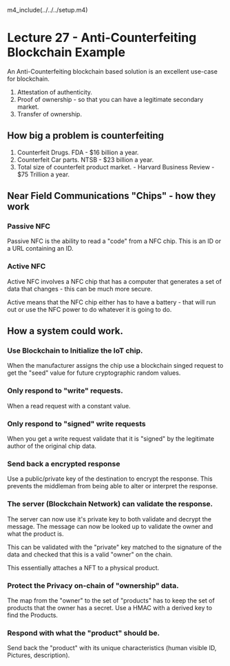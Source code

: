 
m4_include(../../../setup.m4)

# Lecture 27 - Anti-Counterfeiting Blockchain Example

An Anti-Counterfeiting blockchain based solution is an excellent use-case for
blockchain.

1. Attestation of authenticity.
2. Proof of ownership - so that you can have a legitimate secondary market.
3. Transfer of ownership.

## How big a problem is counterfeiting

1. Counterfeit Drugs.  FDA - $16 billion a year.
2. Counterfeit Car parts.  NTSB - $23 billion a year.
3. Total size of counterfeit product market. - Harvard Business Review - $75 Trillion a year.



## Near Field Communications "Chips" - how they work

### Passive NFC

Passive NFC is the ability to read a "code" from a NFC chip.  This is an ID or
a URL containing an ID.

### Active NFC

Active NFC involves a NFC chip that has a computer that generates a set of data
that changes - this can be much more secure.

Active means that the NFC chip either has to have a battery - that will run out
or use the NFC power to do whatever it is going to do.

## How a system could work.


### Use Blockchain to Initialize the IoT chip.

When the manufacturer assigns the chip use a blockchain singed
request to get the "seed" value for future cryptographic random
values.
 

### Only respond to "write" requests.

When a read request with a constant value.




### Only respond to "signed" write requests

When you get a write request validate that it is "signed" by the 
legitimate author of the original chip data.



### Send back a encrypted response

Use a public/private key of the destination to encrypt the response.
This prevents the middleman from being able to alter or interpret 
the response.



### The server (Blockchain Network) can validate the response.

The server can now use it's private key to both validate and decrypt the message.
The message can now be looked up to validate the owner and what the product is.

This can be validated with the "private" key matched to the signature of the
data and checked that this is a valid "owner" on the chain.

This essentially attaches a NFT to a physical product.



### Protect the Privacy on-chain of "ownership" data.

The map from the "owner" to the set of "products" has to keep the set of products
that the owner has a secret.  Use a HMAC with a derived key to find the Products.



### Respond with what the "product" should be.

Send back the "product" with its unique characteristics (human visible ID, Pictures,
description).








